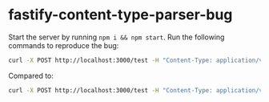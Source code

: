 # fastify-content-type-parser-bug

Start the server by running `npm i && npm start`.
Run the following commands to reproduce the bug:

```bash
curl -X POST http://localhost:3000/test -H "Content-Type: application/vnd.macroEnabled" -d "sup"
```

Compared to:

```bash
curl -X POST http://localhost:3000/test -H "Content-Type: application/vnd.macroenabled" -d "sup"
```
